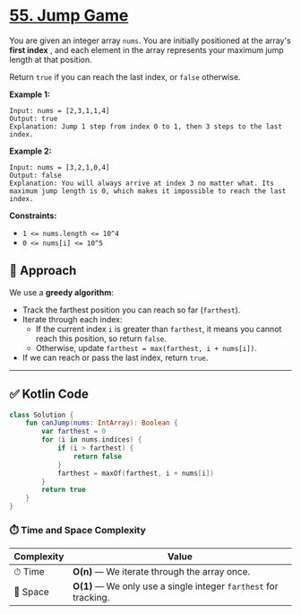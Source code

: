 # [55. Jump Game](https://leetcode.com/problems/jump-game/description/?envType=study-plan-v2&envId=top-interview-150)

You are given an integer array <code>nums</code>. You are initially positioned at the array's **first index** , and each element in the array represents your maximum jump length at that position.

Return <code>true</code> if you can reach the last index, or <code>false</code> otherwise.

**Example 1:** 

```
Input: nums = [2,3,1,1,4]
Output: true
Explanation: Jump 1 step from index 0 to 1, then 3 steps to the last index.
```

**Example 2:** 

```
Input: nums = [3,2,1,0,4]
Output: false
Explanation: You will always arrive at index 3 no matter what. Its maximum jump length is 0, which makes it impossible to reach the last index.
```

**Constraints:** 

- <code>1 <= nums.length <= 10^4</code>
- <code>0 <= nums[i] <= 10^5</code>

## 🚀 Approach

We use a **greedy algorithm**:  
- Track the farthest position you can reach so far (`farthest`).
- Iterate through each index:
  - If the current index `i` is greater than `farthest`, it means you cannot reach this position, so return `false`.
  - Otherwise, update `farthest = max(farthest, i + nums[i])`.
- If we can reach or pass the last index, return `true`.

---

## ✅ Kotlin Code

```kotlin
class Solution {
    fun canJump(nums: IntArray): Boolean {
        var farthest = 0
        for (i in nums.indices) {
            if (i > farthest) {
                return false
            }
            farthest = maxOf(farthest, i + nums[i])
        }
        return true
    }
}
```

### ⏱️ Time and Space Complexity

| Complexity | Value |
|------------|-------|
| ⏱ Time     | **O(n)** — We iterate through the array once. |
| 🧠 Space    | **O(1)** — We only use a single integer `farthest` for tracking. |